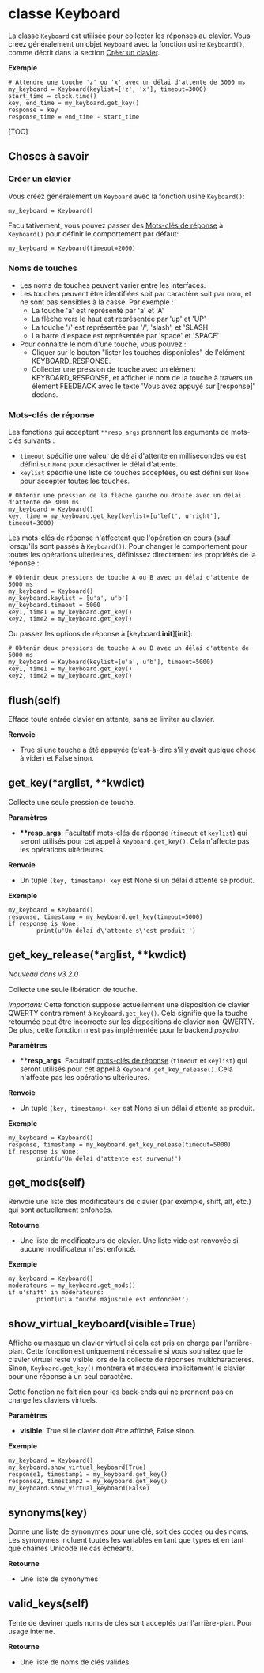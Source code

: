 <div class="ClassDoc YAMLDoc" markdown="1">

# classe __Keyboard__

La classe `Keyboard` est utilisée pour collecter les réponses au clavier. Vous créez généralement
un objet `Keyboard` avec la fonction usine `Keyboard()`, comme décrit dans la section [Créer un clavier](#creating-a-keyboard).

__Exemple__

~~~ .python
# Attendre une touche 'z' ou 'x' avec un délai d'attente de 3000 ms
my_keyboard = Keyboard(keylist=['z', 'x'], timeout=3000)
start_time = clock.time()
key, end_time = my_keyboard.get_key()
response = key
response_time = end_time - start_time
~~~

[TOC]

## Choses à savoir

### Créer un clavier

Vous créez généralement un `Keyboard` avec la fonction usine `Keyboard()`:

~~~ .python
my_keyboard = Keyboard()
~~~

Facultativement, vous pouvez passer des [Mots-clés de réponse](#response-keywords) à `Keyboard()`
pour définir le comportement par défaut:

~~~ .python
my_keyboard = Keyboard(timeout=2000)
~~~

### Noms de touches

- Les noms de touches peuvent varier entre les interfaces.
- Les touches peuvent être identifiées soit par caractère soit par nom, et ne sont pas sensibles à la casse.
  Par exemple :
  - La touche 'a' est représenté par 'a' et 'A'
  - La flèche vers le haut est représentée par 'up' et 'UP'
  - La touche '/' est représentée par '/', 'slash', et 'SLASH'
  - La barre d'espace est représentée par 'space' et 'SPACE'
- Pour connaître le nom d'une touche, vous pouvez :
  - Cliquer sur le bouton "lister les touches disponibles" de l'élément KEYBOARD_RESPONSE.
  - Collecter une pression de touche avec un élément KEYBOARD_RESPONSE, et afficher le nom de la touche
    à travers un élément FEEDBACK avec le texte 'Vous avez appuyé sur [response]' dedans.

### Mots-clés de réponse

Les fonctions qui acceptent `**resp_args` prennent les arguments de mots-clés suivants :

- `timeout` spécifie une valeur de délai d'attente en millisecondes ou est défini sur `None` pour
  désactiver le délai d'attente.
- `keylist` spécifie une liste de touches acceptées, ou est défini sur `None`
  pour accepter toutes les touches.

~~~ .python
# Obtenir une pression de la flèche gauche ou droite avec un délai d'attente de 3000 ms
my_keyboard = Keyboard()
key, time = my_keyboard.get_key(keylist=[u'left', u'right'], timeout=3000)
~~~

Les mots-clés de réponse n'affectent que l'opération en cours (sauf lorsqu'ils sont passés à
`Keyboard()`). Pour changer le comportement pour toutes les opérations ultérieures, définissez directement les propriétés de la réponse :

~~~ .python
# Obtenir deux pressions de touche A ou B avec un délai d'attente de 5000 ms
my_keyboard = Keyboard()
my_keyboard.keylist = [u'a', u'b']
my_keyboard.timeout = 5000
key1, time1 = my_keyboard.get_key()
key2, time2 = my_keyboard.get_key()
~~~

Ou passez les options de réponse à [keyboard.__init__][__init__]:

~~~ .python
# Obtenir deux pressions de touche A ou B avec un délai d'attente de 5000 ms
my_keyboard = Keyboard(keylist=[u'a', u'b'], timeout=5000)
key1, time1 = my_keyboard.get_key()
key2, time2 = my_keyboard.get_key()
~~~

## flush(self)

Efface toute entrée clavier en attente, sans se limiter au clavier.

__Renvoie__

- True si une touche a été appuyée (c'est-à-dire s'il y avait quelque chose à
vider) et False sinon.

## get_key(\*arglist, \*\*kwdict)

Collecte une seule pression de touche.

__Paramètres__

- **\*\*resp_args**: Facultatif [mots-clés de réponse](#response-keywords) (`timeout` et
`keylist`) qui seront utilisés pour cet appel à `Keyboard.get_key()`.
Cela n'affecte pas les opérations ultérieures.

__Renvoie__

- Un tuple `(key, timestamp)`. `key` est None si un délai d'attente se produit.

__Exemple__

~~~ .python
my_keyboard = Keyboard()
response, timestamp = my_keyboard.get_key(timeout=5000)
if response is None:
        print(u'Un délai d\'attente s\'est produit!')
~~~



## get_key_release(\*arglist, \*\*kwdict)

*Nouveau dans v3.2.0*

Collecte une seule libération de touche.

*Important:* Cette
fonction suppose actuellement une disposition de clavier QWERTY
contrairement à
`Keyboard.get_key()`. Cela signifie que la touche retournée
peut être
incorrecte sur les dispositions de clavier non-QWERTY. De plus, cette fonction n'est
pas implémentée pour le backend *psycho*.

__Paramètres__

- **\*\*resp_args**: Facultatif [mots-clés de réponse](#response-keywords) (`timeout` et
`keylist`) qui seront utilisés pour cet appel à
`Keyboard.get_key_release()`. Cela n'affecte pas les opérations ultérieures.

__Renvoie__

- Un tuple `(key, timestamp)`. `key` est None si un délai d'attente se produit.

__Exemple__

~~~ .python
my_keyboard = Keyboard()
response, timestamp = my_keyboard.get_key_release(timeout=5000)
if response is None:
        print(u'Un délai d'attente est survenu!')
~~~



## get_mods(self)

Renvoie une liste des modificateurs de clavier (par exemple, shift, alt, etc.) qui
sont actuellement enfoncés.



__Retourne__

- Une liste de modificateurs de clavier. Une liste vide est renvoyée si aucune
  modificateur n'est enfoncé.

__Exemple__

~~~ .python
my_keyboard = Keyboard()
moderateurs = my_keyboard.get_mods()
if u'shift' in moderateurs:
        print(u'La touche majuscule est enfoncée!')
~~~



## show_virtual_keyboard(visible=True)

Affiche ou masque un clavier virtuel si cela est pris en charge par l'arrière-plan. Cette fonction est uniquement nécessaire si vous souhaitez que le clavier virtuel reste visible lors de la collecte de réponses multicharactères. Sinon, `Keyboard.get_key()` montrera et masquera implicitement le clavier pour une réponse à un seul caractère.

Cette fonction ne fait rien pour les back-ends qui ne prennent pas en charge les claviers virtuels.

__Paramètres__

- **visible**: True si le clavier doit être affiché, False sinon.

__Exemple__

~~~ .python
my_keyboard = Keyboard()
my_keyboard.show_virtual_keyboard(True)
response1, timestamp1 = my_keyboard.get_key()
response2, timestamp2 = my_keyboard.get_key()
my_keyboard.show_virtual_keyboard(False)
~~~



## synonyms(key)

Donne une liste de synonymes pour une clé, soit des codes ou des noms. Les synonymes
incluent toutes les variables en tant que types et en tant que chaînes Unicode (le cas échéant).



__Retourne__

- Une liste de synonymes


## valid_keys(self)

Tente de deviner quels noms de clés sont acceptés par l'arrière-plan. Pour
usage interne.



__Retourne__

- Une liste de noms de clés valides.


</div>